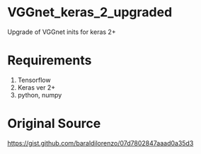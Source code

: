 # VGGnet_keras_2_upgraded

Upgrade of VGGnet inits for keras 2+

# Requirements

1. Tensorflow
2. Keras ver 2+
3. python, numpy

# Original Source

https://gist.github.com/baraldilorenzo/07d7802847aaad0a35d3
